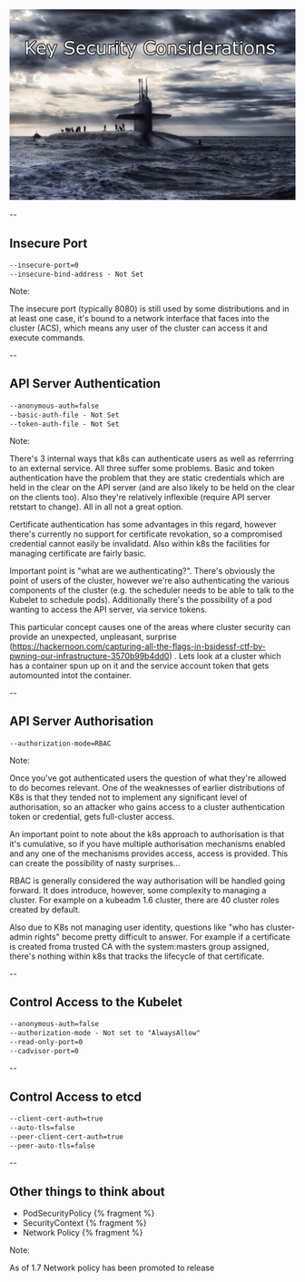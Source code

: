 <img src="images/key-security-considerations.jpg" />

--

## Insecure Port

```
--insecure-port=0
--insecure-bind-address - Not Set
```


Note: 

The insecure port (typically 8080) is still used by some distributions and in at least one case, it's bound to a network interface that faces into the cluster (ACS), which means any user of the cluster can access it and execute commands.

--

## API Server Authentication

```
--anonymous-auth=false
--basic-auth-file - Not Set
--token-auth-file - Not Set
```

Note:

There's 3 internal ways that k8s can authenticate users as well as referrring to an external service.  All three suffer some problems.  Basic and token authentication have the problem that they are static credentials which are held in the clear on the API server (and are also likely to be held on the clear on the clients too).  Also they're relatively inflexible (require API server retstart to change).  All in all not a great option.

Certificate authentication has some advantages in this regard, however there's currently no support for certificate revokation, so a compromised credential cannot easily be invalidatd.  Also within k8s the facilities for managing certificate are fairly basic.

Important point is "what are we authenticating?".  There's obviously the point of users of the cluster, however we're also authenticating the various components of the cluster (e.g. the scheduler needs to be able to talk to the Kubelet to schedule pods).  Additionally there's the possibility of a pod wanting to access the API server, via service tokens.

This particular concept causes one of the areas where cluster security can provide an unexpected, unpleasant, surprise (https://hackernoon.com/capturing-all-the-flags-in-bsidessf-ctf-by-pwning-our-infrastructure-3570b99b4dd0) .  Lets look at a cluster which has a container spun up on it and the service account token that gets automounted intot the container.

--


## API Server Authorisation

```
--authorization-mode=RBAC
```


Note:

Once you've got authenticated users the question of what they're allowed to do becomes relevant.  One of the weaknesses of earlier distributions of K8s is that they tended not to implement any significant level of authorisation, so an attacker who gains access to a cluster authentication token or credential, gets full-cluster access.

An important point to note about the k8s approach to authorisation is that it's cumulative, so if you have multiple authorisation mechanisms enabled and any one of the mechanisms provides access, access is provided.  This can create the possibility of nasty surprises...

RBAC is generally considered the way authorisation will be handled going forward.  It does introduce, however, some complexity to managing a cluster.  For example on a kubeadm 1.6 cluster, there are 40 cluster roles created by default.

Also due to K8s not managing user identity, questions like "who has cluster-admin rights" become pretty difficult to answer.  For example if a certificate is created froma trusted CA with the system:masters group assigned, there's nothing within k8s that tracks the lifecycle of that certificate.

--

## Control Access to the Kubelet

```
--anonymous-auth=false
--authorization-mode - Not set to "AlwaysAllow"
--read-only-port=0
--cadvisor-port=0
```

--

## Control Access to etcd

```
--client-cert-auth=true
--auto-tls=false
--peer-client-cert-auth=true
--peer-auto-tls=false
```

--

## Other things to think about
* PodSecurityPolicy {% fragment %}
* SecurityContext {% fragment %}
* Network Policy {% fragment %}

Note: 

As of 1.7 Network policy has been promoted to release
